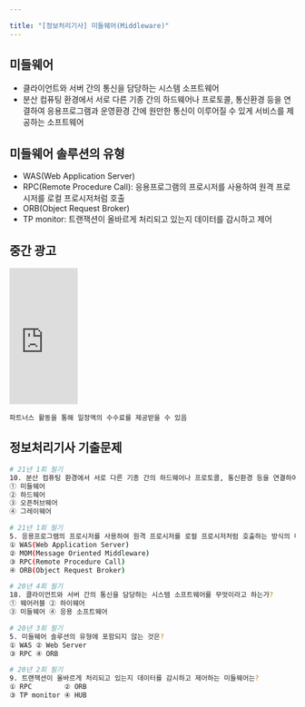 ```yaml
---

title: "[정보처리기사] 미들웨어(Middleware)"
---
```


## 미들웨어
- 클라이언트와 서버 간의 통신을 담당하는 시스템 소프트웨어
- 분산 컴퓨팅 환경에서 서로 다른 기종 간의 하드웨어나 프로토콜, 통신환경 등을 연결하여 응용프로그램과 운영환경 간에 원만한 통신이 이루어질 수 있게 서비스를 제공하는 소프트웨어

## 미들웨어 솔루션의 유형
- WAS(Web Application Server)
- RPC(Remote Procedure Call): 응용프로그램의 프로시저를 사용하여 원격 프로시저를 로컬 프로시저처럼 호출
- ORB(Object Request Broker)
- TP monitor: 트랜잭션이 올바르게 처리되고 있는지 데이터를 감시하고 제어

## 중간 광고
<iframe src="https://coupa.ng/bT5WRy" width="120" height="240" frameborder="0" scrolling="no" referrerpolicy="unsafe-url"></iframe>

`파트너스 활동을 통해 일정액의 수수료를 제공받을 수 있음`

## 정보처리기사 기출문제

```bash
# 21년 1회 필기
10. 분산 컴퓨팅 환경에서 서로 다른 기종 간의 하드웨어나 프로토콜, 통신환경 등을 연결하여 응용프로그램과 운영환경 간에 원만한 통신이 이루어질 수 있게 서비스를 제공하는 소프트웨어는?
① 미들웨어
② 하드웨어
③ 오픈허브웨어
④ 그레이웨어
```

```bash
# 21년 1회 필기
5. 응용프로그램의 프로시저를 사용하여 원격 프로시저를 로컬 프로시저처럼 호출하는 방식의 미들웨어는?
① WAS(Web Application Server)
② MOM(Message Oriented Middleware)
③ RPC(Remote Procedure Call)
④ ORB(Object Request Broker)
```

```bash
# 20년 4회 필기
18. 클라이언트와 서버 간의 통신을 담당하는 시스템 소프트웨어를 무엇이라고 하는가?
① 웨어러블 ② 하이웨어
③ 미들웨어 ④ 응용 소프트웨어
```

```bash
# 20년 3회 필기
5. 미들웨어 솔루션의 유형에 포함되지 않는 것은?
① WAS ② Web Server
③ RPC ④ ORB
```

```bash
# 20년 2회 필기
9. 트랜잭션이 올바르게 처리되고 있는지 데이터를 감시하고 제어하는 미들웨어는?
① RPC        ② ORB
③ TP monitor ④ HUB
```
